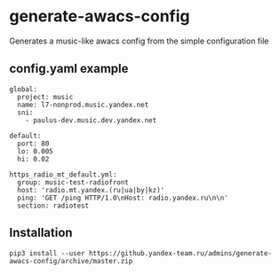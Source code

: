 # generate-awacs-config
Generates a music-like awacs config from the simple configuration file

## config.yaml example

    global:
      project: music
      name: l7-nonprod.music.yandex.net
      sni:
        - paulus-dev.music.dev.yandex.net

    default:
      port: 80
      lo: 0.005
      hi: 0.02

    https_radio_mt_default.yml:
      group: music-test-radiofront
      host: 'radio.mt.yandex.(ru|ua|by|kz)'
      ping: 'GET /ping HTTP/1.0\nHost: radio.yandex.ru\n\n'
      section: radiotest

## Installation

    pip3 install --user https://github.yandex-team.ru/admins/generate-awacs-config/archive/master.zip
    
